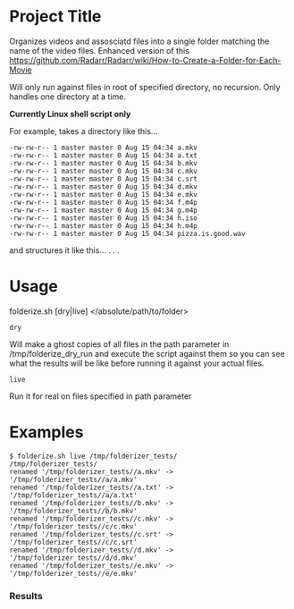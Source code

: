 # Project Title

Organizes videos and assosciatd files into a single folder matching the name of the video files.
Enhanced version of this https://github.com/Radarr/Radarr/wiki/How-to-Create-a-Folder-for-Each-Movie

Will only run against files in root of specified directory, no recursion. Only handles one directory at a time.

**Currently Linux shell script only**

For example, takes a directory like this...

```
-rw-rw-r-- 1 master master 0 Aug 15 04:34 a.mkv
-rw-rw-r-- 1 master master 0 Aug 15 04:34 a.txt
-rw-rw-r-- 1 master master 0 Aug 15 04:34 b.mkv
-rw-rw-r-- 1 master master 0 Aug 15 04:34 c.mkv
-rw-rw-r-- 1 master master 0 Aug 15 04:34 c.srt
-rw-rw-r-- 1 master master 0 Aug 15 04:34 d.mkv
-rw-rw-r-- 1 master master 0 Aug 15 04:34 e.mkv
-rw-rw-r-- 1 master master 0 Aug 15 04:34 f.m4p
-rw-rw-r-- 1 master master 0 Aug 15 04:34 g.m4p
-rw-rw-r-- 1 master master 0 Aug 15 04:34 h.iso
-rw-rw-r-- 1 master master 0 Aug 15 04:34 h.m4p
-rw-rw-r-- 1 master master 0 Aug 15 04:34 pizza.is.good.wav
```

and structures it like this...
.
.
.

# Usage
folderize.sh [dry|live] </absolute/path/to/folder>

```
dry
```
Will make a ghost copies of all files in the path parameter in /tmp/folderize_dry_run and execute the script against them so you can see what the results will be like before running it against your actual files.

```
live
```
Run it for real on files specified in path parameter


# Examples
```
$ folderize.sh live /tmp/folderizer_tests/
/tmp/folderizer_tests/
renamed '/tmp/folderizer_tests//a.mkv' -> '/tmp/folderizer_tests//a/a.mkv'
renamed '/tmp/folderizer_tests//a.txt' -> '/tmp/folderizer_tests//a/a.txt'
renamed '/tmp/folderizer_tests//b.mkv' -> '/tmp/folderizer_tests//b/b.mkv'
renamed '/tmp/folderizer_tests//c.mkv' -> '/tmp/folderizer_tests//c/c.mkv'
renamed '/tmp/folderizer_tests//c.srt' -> '/tmp/folderizer_tests//c/c.srt'
renamed '/tmp/folderizer_tests//d.mkv' -> '/tmp/folderizer_tests//d/d.mkv'
renamed '/tmp/folderizer_tests//e.mkv' -> '/tmp/folderizer_tests//e/e.mkv'
```

### Results

